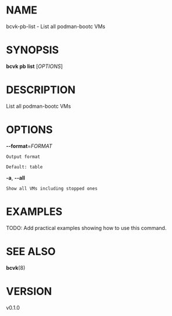 # NAME

bcvk-pb-list - List all podman-bootc VMs

# SYNOPSIS

**bcvk pb list** [*OPTIONS*]

# DESCRIPTION

List all podman-bootc VMs

# OPTIONS

<!-- BEGIN GENERATED OPTIONS -->
**--format**=*FORMAT*

    Output format

    Default: table

**-a**, **--all**

    Show all VMs including stopped ones

<!-- END GENERATED OPTIONS -->

# EXAMPLES

TODO: Add practical examples showing how to use this command.

# SEE ALSO

**bcvk**(8)

# VERSION

v0.1.0
